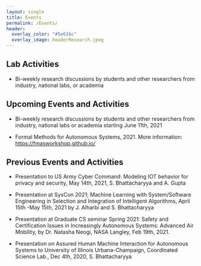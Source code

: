 ```yaml
---
layout: single
title: Events
permalink: /Events/
header:
  overlay_color: "#5e616c"
  overlay_image: headerResearch.jpeg
---
```


## Lab Activities
- Bi-weekly research discussions by students and other researchers from industry, national labs, or academia

## Upcoming Events and Activities

- Bi-weekly research discussions by students and other researchers from industry, national labs or academia starting June 11th, 2021

- Formal Methods for Autonomous Systems, 2021. More information: https://fmasworkshop.github.io/

## Previous Events and Activities  
- Presentation to US Army Cyber Command: Modeling IOT behavior for privacy and security, May 14th, 2021, S. Bhattacharyya and A. Gupta

- Presentation at SysCon 2021; Machine Learning with System/Software Engineering in Selection and Integration of Intelligent Algorithms, April 15th -May 15th, 2021 by J. Alharbi and S. Bhattacharyya

- Presentation at Graduate CS seminar Spring 2021: Safety and Certification Issues in Increasingly Autonomous Systems: Advanced Air Mobility, by Dr. Natasha Neogi, NASA Langley, Feb 19th, 2021.

- Presentation on Assured Human Machine Interaction for Autonomous Systems to University of Illinois Urbana-Champaign, Coordinated Science Lab., Dec 4th, 2020, S. Bhattacharyya
